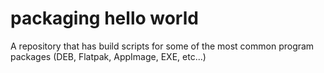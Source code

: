# packaging hello world

A repository that has build scripts for some of the most common program packages (DEB, Flatpak, AppImage, EXE, etc...)